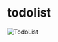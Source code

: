 # todolist
![TodoList](https://lh6.googleusercontent.com/nk6Gcqnr9oSv6j_UFHf_12H9iXOy71P8PWyg8P0_s_IxM06GbQ_2DFBJJnRnEhh_vBjXzeDqQGc1f80xUocW=w1920-h942-rw)

